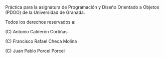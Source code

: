 Práctica para la asignatura de Programación y Diseño Orientado a Objetos (PDOO) de la Universidad de Granada.

Todos los derechos reservados a:

(C) Antonio Calderón Cortiñas

(C) Francisco Rafael Checa Molina

(C) Juan Pablo Porcel Porcel